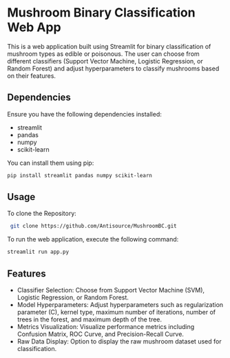 # Mushroom Binary Classification Web App

This is a web application built using Streamlit for binary classification of mushroom types as edible or poisonous. The user can choose from different classifiers (Support Vector Machine, Logistic Regression, or Random Forest) and adjust hyperparameters to classify mushrooms based on their features.

## Dependencies
Ensure you have the following dependencies installed:
- streamlit
- pandas
- numpy
- scikit-learn

You can install them using pip:

```bash
pip install streamlit pandas numpy scikit-learn
```

## Usage

To clone the Repository:
   ```bash
    git clone https://github.com/Antisource/MushroomBC.git
   ```

To run the web application, execute the following command:

```bash
streamlit run app.py
```

## Features
- Classifier Selection: Choose from Support Vector Machine (SVM), Logistic Regression, or Random Forest.
- Model Hyperparameters: Adjust hyperparameters such as regularization parameter (C), kernel type, maximum number of iterations, number of trees in the forest, and maximum depth of the tree.
- Metrics Visualization: Visualize performance metrics including Confusion Matrix, ROC Curve, and Precision-Recall Curve.
- Raw Data Display: Option to display the raw mushroom dataset used for classification.





